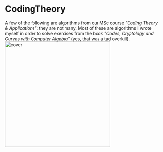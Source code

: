 # CodingTheory
A few of the following are algorithms from our MSc course _"Coding Theory & Applications"_: they are not many.
Most of these are algorithms I wrote myself in order to solve exercises from the book _"Codes, Cryptology and Curves with Computer Algebra"_ (yes, that was a tad overkill).
<img width="341" alt="cover" src="https://user-images.githubusercontent.com/64229723/166110371-a997aab8-27be-4473-b3e8-631e9870fe0b.png">
